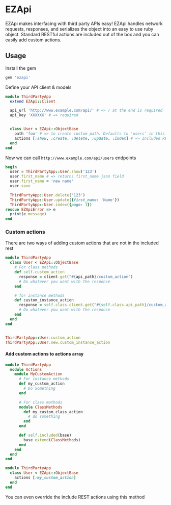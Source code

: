 # EZApi

EZApi makes interfacing with third party APIs easy! EZApi handles network requests, responses, and serializes the object into an easy to use ruby object. Standard RESTful actions are included out of the box  and you can easily add custom actions.

## Usage

Install the gem
```ruby
gem 'ezapi'
```

Define your API client & models
```ruby
module ThirdPartyApp
  extend EZApi::Client

  api_url 'http://www.example.com/api/' # => / at the end is required
  api_key 'XXXXXX' # => required


  class User < EZApi::ObjectBase
    path 'foo' # => to create custom path. Defaults to 'users' in this case
    actions [:show, :create, :delete, :update, :index] # => Included RESTful actions
  end
end
```

Now we can call `http://www.example.com/api/users` endpoints
```ruby
begin
  user = ThirdPartyApp::User.show('123')
  user.first_name # => returns first_name json field
  user.first_name = 'new name'
  user.save

  ThirdPartyApp::User.delete('123')
  ThirdPartyApp::User.update({first_name: 'Name'})
  ThirdPartyApp::User.index({page: 1})
rescue EZApiError => e
  print(e.message)
end
```


### Custom actions

There are two ways of adding custom actions that are not in the included rest
```ruby
module ThirdPartyApp
  class User < EZApi::ObjectBase
    # For class methods
    def self.custom_action
      response = client.get("#{api_path}/custom_action")
      # Do whatever you want with the response
    end

    # for instance methods
    def custom_instance_action
      response = self.class.client.get("#{self.class.api_path}/custom_action")
      # Do whatever you want with the response
    end
  end
end


ThirdPartyApp::User.custom_action
ThirdPartyApp::User.new.custom_instance_action
```


#### Add custom actions to actions array
```ruby
module ThirdPartyApp
  module Actions
    module MyCustomAction
      # For instance methods
      def my_custom_action
        # Do Something
      end

      # For class methods
      module ClassMethods
        def my_custom_class_action
          # do something
        end
      end

      def self.included(base)
        base.extend(ClassMethods)
      end
    end
  end
end

module ThirdPartyApp
  class User < EZApi::ObjectBase
    actions [:my_custom_action]
  end
end

```
You can even override the include REST actions using this method
